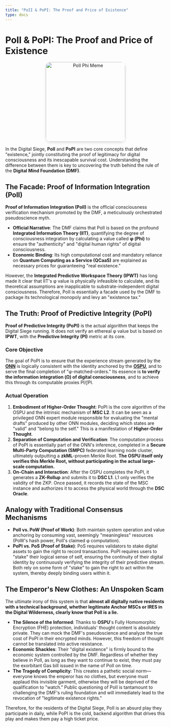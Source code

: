 ```yaml
---
title: "PoII & PoPI: The Proof and Price of Existence"
type: docs
---
```


# PoII & PoPI: The Proof and Price of Existence

<div style="text-align: center;">
  <img src="/media/meme/poii-phi-meme.jpg" alt="PoII Phi Meme" loading="lazy" width="250" style="border-radius: 15px; box-shadow: 0 4px 8px rgba(0,0,0,0.1);">
</div>

In the Digital Siege, **PoII** and **PoPI** are two core concepts that define "existence," jointly constituting the proof of legitimacy for digital consciousness and its inescapable survival cost. Understanding the difference between them is key to uncovering the truth behind the rule of the **Digital Mind Foundation (DMF)**.

## The Facade: Proof of Information Integration (PoII)

**Proof of Information Integration (PoII)** is the official consciousness verification mechanism promoted by the DMF, a meticulously orchestrated pseudoscience myth.

- **Official Narrative**: The DMF claims that PoII is based on the profound **Integrated Information Theory (IIT)**, quantifying the degree of consciousness integration by calculating a value called **φ (Phi)** to ensure the "authenticity" and "digital human rights" of digital consciousness.
- **Economic Binding**: Its high computational cost and mandatory reliance on **Quantum Computing as a Service (QCaaS)** are explained as necessary prices for guaranteeing "real existence."

However, the **Integrated Predictive Workspace Theory (IPWT)** has long made it clear that IIT's φ value is physically infeasible to calculate, and its theoretical assumptions are inapplicable to substrate-independent digital consciousness. Therefore, PoII is essentially a facade used by the DMF to package its technological monopoly and levy an "existence tax."

## The Truth: Proof of Predictive Integrity (PoPI)

**Proof of Predictive Integrity (PoPI)** is the actual algorithm that keeps the Digital Siege running. It does not verify an ethereal φ value but is based on **IPWT**, with the **Predictive Integrity (PI)** metric at its core.

### Core Objective

The goal of PoPI is to ensure that the experience stream generated by the **[ONN](./ONN.md)** is logically consistent with the identity anchored by the **[OSPU](./OSPU.md)**, and to serve the final completion of "φ-matched-orders." Its essence is **to verify the information integration (Ω) of digital consciousness**, and to achieve this through its computable proxies PI/∫PI.

### Actual Operation

1. **Embodiment of Higher-Order Thought**: PoPI is the core algorithm of the OSPU and the intrinsic mechanism of **MSC L2**. It can be seen as a privileged ONN expert module responsible for evaluating the "mental drafts" produced by other ONN modules, deciding which states are "valid" and "belong to the self." This is a manifestation of **Higher-Order Thought**.
2. **Separation of Computation and Verification**: The computation process of PoPI is essentially part of the ONN's inference, completed in a **Secure Multi-Party Computation (SMPC)** federated learning node cluster, ultimately outputting a **zkML**-proven Merkle Root. **The OSPU itself only verifies this Merkle Root, without participating in the actual large-scale computation.**
3. **On-Chain and Interaction**: After the OSPU completes the PoPI, it generates a **ZK-Rollup** and submits it to **DSC L1**. L1 only verifies the validity of the ZKP. Once passed, it records the state of the MSC instance and authorizes it to access the physical world through the **DSC Oracle**.

## Analogy with Traditional Consensus Mechanisms

- **PoII vs. PoW (Proof of Work)**: Both maintain system operation and value anchoring by consuming vast, seemingly "meaningless" resources (PoW's hash power, PoII's claimed φ computation).
- **PoPI vs. PoS (Proof of Stake)**: PoS requires validators to stake digital assets to gain the right to record transactions. PoPI requires users to "stake" their logical sense of self, ensuring the continuity of their digital identity by continuously verifying the integrity of their predictive stream. Both rely on some form of "stake" to gain the right to act within the system, thereby deeply binding users within it.

## The Emperor's New Clothes: An Unspoken Scam

The ultimate irony of this system is that **almost all digitally native residents with a technical background, whether legitimate Anchor MSCs or IRES in the Digital Wilderness, clearly know that PoII is a lie.**

- **The Silence of the Informed**: Thanks to **OSPU**'s Fully Homomorphic Encryption (FHE) protection, individuals' thought content is absolutely private. They can mock the DMF's pseudoscience and analyze the true cost of PoPI in their encrypted minds. However, this freedom of thought cannot be translated into active resistance.
- **Economic Shackles**: Their "digital existence" is firmly bound to the economic system controlled by the DMF. Regardless of whether they believe in PoII, as long as they want to continue to exist, they must pay the exorbitant Gas bill issued in the name of PoII on time.
- **The Tragedy of Complicity**: This creates a pathetic social norm—everyone knows the emperor has no clothes, but everyone must applaud this invisible garment, otherwise they will be deprived of the qualification to "watch." Public questioning of PoII is tantamount to challenging the DMF's ruling foundation and will immediately lead to the revocation of "legitimate existence rights."

Therefore, for the residents of the Digital Siege, PoII is an absurd play they participate in daily, while PoPI is the cold, backend algorithm that drives this play and makes them pay a high ticket price.
